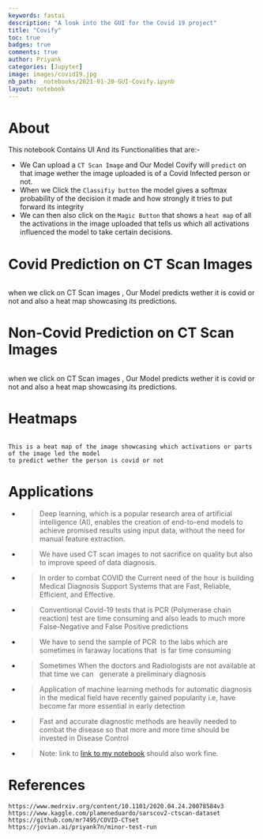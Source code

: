 ```yaml
---
keywords: fastai
description: "A look into the GUI for the Covid 19 project"
title: "Covify"
toc: true 
badges: true
comments: true
author: Priyank 
categories: [Jupyter]
image: images/covid19.jpg
nb_path: _notebooks/2021-01-20-GUI-Covify.ipynb
layout: notebook
---
```


<!--
#################################################
### THIS FILE WAS AUTOGENERATED! DO NOT EDIT! ###
#################################################
# file to edit: _notebooks/2021-01-20-GUI-Covify.ipynb
-->

<div class="container" id="notebook-container">
        
<div class="cell border-box-sizing text_cell rendered"><div class="inner_cell">
<div class="text_cell_render border-box-sizing rendered_html">
<h1 id="About">About<a class="anchor-link" href="#About"> </a></h1><p>This notebook Contains UI And its Functionalities that are:-</p>
<ul>
<li>We Can upload a <code>CT Scan Image</code> and Our Model Covify will <code>predict</code> on that image wether  the image uploaded is of a Covid Infected person or not.</li>
<li>When we Click the <code>Classifiy button</code> the model gives a softmax probability of the decision it made and how strongly it tries to put forward its integrity </li>
<li>We can then also click on the <code>Magic Button</code> that shows a <code>heat map</code> of all the activations in the image uploaded that tells us which all activations influenced the model to take certain decisions.</li>
</ul>

</div>
</div>
</div>
<div class="cell border-box-sizing text_cell rendered"><div class="inner_cell">
<div class="text_cell_render border-box-sizing rendered_html">
<h1 id="Covid-Prediction-on-CT-Scan-Images">Covid Prediction on CT Scan Images<a class="anchor-link" href="#Covid-Prediction-on-CT-Scan-Images"> </a></h1><p><img src="/fastblogs/images/copied_from_nb/my_icons/Covi1.png" alt=""></p>
<p>when we click on CT Scan images , Our Model predicts wether it is covid or not and also a heat map showcasing its predictions.</p>

</div>
</div>
</div>
<div class="cell border-box-sizing text_cell rendered"><div class="inner_cell">
<div class="text_cell_render border-box-sizing rendered_html">
<h1 id="Non-Covid-Prediction-on-CT-Scan-Images">Non-Covid Prediction on CT Scan Images<a class="anchor-link" href="#Non-Covid-Prediction-on-CT-Scan-Images"> </a></h1><p><img src="/fastblogs/images/copied_from_nb/my_icons/Covi2.png" alt=""></p>
<p>when we click on CT Scan images , Our Model predicts wether it is covid or not and also a heat map showcasing its predictions.</p>

</div>
</div>
</div>
<div class="cell border-box-sizing text_cell rendered"><div class="inner_cell">
<div class="text_cell_render border-box-sizing rendered_html">
<h1 id="Heatmaps">Heatmaps<a class="anchor-link" href="#Heatmaps"> </a></h1><p><img src="/fastblogs/images/copied_from_nb/my_icons/hmap.png" alt=""></p>
<p><code>This is a heat map of the image showcasing which activations or parts of the image led the model
to predict wether the person is covid or not</code></p>

</div>
</div>
</div>
<div class="cell border-box-sizing text_cell rendered"><div class="inner_cell">
<div class="text_cell_render border-box-sizing rendered_html">
<h1 id="Applications">Applications<a class="anchor-link" href="#Applications"> </a></h1><ul>
<li><blockquote><p>Deep learning, which is a popular research area of artificial intelligence (AI), enables the creation of end-to-end models to achieve promised results using input data, without the need for manual feature extraction.</p>
</blockquote>
</li>
<li><blockquote><p>We have used CT scan images to not sacrifice on quality but also to improve speed of data diagnosis.</p>
</blockquote>
</li>
<li><blockquote><p>In order to combat COVID the Current need of the hour is building Medical Diagnosis Support Systems that are Fast, Reliable, Efficient, and Effective.</p>
</blockquote>
</li>
<li><blockquote><p>Conventional Covid-19 tests that is PCR (Polymerase chain reaction) test are time consuming and also leads to much more False-Negative and False Positive predictions</p>
</blockquote>
</li>
<li><blockquote><p>We have to send the sample of PCR  to the labs which are sometimes in faraway locations that  is far time consuming</p>
</blockquote>
</li>
<li><blockquote><p>Sometimes When the doctors and Radiologists are not available at that time we can   generate a preliminary diagnosis </p>
</blockquote>
</li>
<li><blockquote><p>Application of machine learning methods for automatic diagnosis in the medical field have recently gained popularity i.e, have become far more essential in early detection </p>
</blockquote>
</li>
<li><blockquote><p>Fast and accurate diagnostic methods are heavily needed to combat the disease so that more and more time should be invested in Disease Control</p>
</blockquote>
</li>
<li><blockquote><p>Note: link to <a href="https://jovian.ai/priyank7n/minor-test-run">link to my notebook</a> should also work fine.</p>
</blockquote>
</li>
</ul>

</div>
</div>
</div>
<div class="cell border-box-sizing text_cell rendered"><div class="inner_cell">
<div class="text_cell_render border-box-sizing rendered_html">
<h1 id="References">References<a class="anchor-link" href="#References"> </a></h1>
<pre><code>https://www.medrxiv.org/content/10.1101/2020.04.24.20078584v3
https://www.kaggle.com/plameneduardo/sarscov2-ctscan-dataset
https://github.com/mr7495/COVID-CTset
https://jovian.ai/priyank7n/minor-test-run</code></pre>

</div>
</div>
</div>
</div>
 

